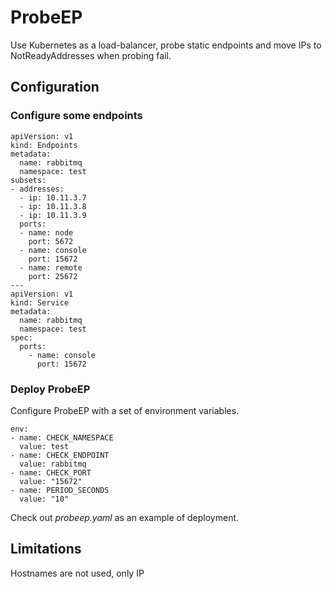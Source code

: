 ProbeEP
===========

Use Kubernetes as a load-balancer, probe static endpoints and move IPs to NotReadyAddresses when probing fail.


## Configuration

### Configure some endpoints

	apiVersion: v1
	kind: Endpoints
	metadata:
	  name: rabbitmq
	  namespace: test
	subsets:
	- addresses:
	  - ip: 10.11.3.7
	  - ip: 10.11.3.8
	  - ip: 10.11.3.9
	  ports:
	  - name: node
		port: 5672
	  - name: console
		port: 15672
	  - name: remote
		port: 25672
	---
	apiVersion: v1
	kind: Service
	metadata:
	  name: rabbitmq
	  namespace: test
	spec:
	  ports:
		- name: console
		  port: 15672


### Deploy ProbeEP

Configure ProbeEP with a set of environment variables.

	env:
	- name: CHECK_NAMESPACE
	  value: test
	- name: CHECK_ENDPOINT
	  value: rabbitmq
	- name: CHECK_PORT
	  value: "15672"
	- name: PERIOD_SECONDS
	  value: "10"

Check out *probeep.yaml* as an example of deployment.


## Limitations
Hostnames are not used, only IP

